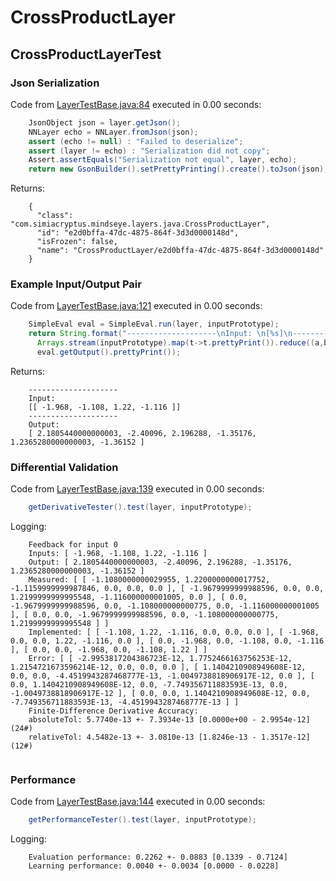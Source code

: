 # CrossProductLayer
## CrossProductLayerTest
### Json Serialization
Code from [LayerTestBase.java:84](../../../../../../../../MindsEye/src/test/java/com/simiacryptus/mindseye/layers/LayerTestBase.java#L84) executed in 0.00 seconds: 
```java
    JsonObject json = layer.getJson();
    NNLayer echo = NNLayer.fromJson(json);
    assert (echo != null) : "Failed to deserialize";
    assert (layer != echo) : "Serialization did not copy";
    Assert.assertEquals("Serialization not equal", layer, echo);
    return new GsonBuilder().setPrettyPrinting().create().toJson(json);
```

Returns: 

```
    {
      "class": "com.simiacryptus.mindseye.layers.java.CrossProductLayer",
      "id": "e2d0bffa-47dc-4875-864f-3d3d0000148d",
      "isFrozen": false,
      "name": "CrossProductLayer/e2d0bffa-47dc-4875-864f-3d3d0000148d"
    }
```



### Example Input/Output Pair
Code from [LayerTestBase.java:121](../../../../../../../../MindsEye/src/test/java/com/simiacryptus/mindseye/layers/LayerTestBase.java#L121) executed in 0.00 seconds: 
```java
    SimpleEval eval = SimpleEval.run(layer, inputPrototype);
    return String.format("--------------------\nInput: \n[%s]\n--------------------\nOutput: \n%s",
      Arrays.stream(inputPrototype).map(t->t.prettyPrint()).reduce((a,b)->a+",\n"+b).get(),
      eval.getOutput().prettyPrint());
```

Returns: 

```
    --------------------
    Input: 
    [[ -1.968, -1.108, 1.22, -1.116 ]]
    --------------------
    Output: 
    [ 2.1805440000000003, -2.40096, 2.196288, -1.35176, 1.2365280000000003, -1.36152 ]
```



### Differential Validation
Code from [LayerTestBase.java:139](../../../../../../../../MindsEye/src/test/java/com/simiacryptus/mindseye/layers/LayerTestBase.java#L139) executed in 0.00 seconds: 
```java
    getDerivativeTester().test(layer, inputPrototype);
```
Logging: 
```
    Feedback for input 0
    Inputs: [ -1.968, -1.108, 1.22, -1.116 ]
    Output: [ 2.1805440000000003, -2.40096, 2.196288, -1.35176, 1.2365280000000003, -1.36152 ]
    Measured: [ [ -1.1080000000029955, 1.2200000000017752, -1.1159999999987846, 0.0, 0.0, 0.0 ], [ -1.9679999999988596, 0.0, 0.0, 1.2199999999995548, -1.116000000001005, 0.0 ], [ 0.0, -1.9679999999988596, 0.0, -1.108000000000775, 0.0, -1.116000000001005 ], [ 0.0, 0.0, -1.9679999999988596, 0.0, -1.108000000000775, 1.2199999999995548 ] ]
    Implemented: [ [ -1.108, 1.22, -1.116, 0.0, 0.0, 0.0 ], [ -1.968, 0.0, 0.0, 1.22, -1.116, 0.0 ], [ 0.0, -1.968, 0.0, -1.108, 0.0, -1.116 ], [ 0.0, 0.0, -1.968, 0.0, -1.108, 1.22 ] ]
    Error: [ [ -2.9953817204386723E-12, 1.7752466163756253E-12, 1.2154721673596214E-12, 0.0, 0.0, 0.0 ], [ 1.1404210908949608E-12, 0.0, 0.0, -4.4519943287468777E-13, -1.0049738818906917E-12, 0.0 ], [ 0.0, 1.1404210908949608E-12, 0.0, -7.749356711883593E-13, 0.0, -1.0049738818906917E-12 ], [ 0.0, 0.0, 1.1404210908949608E-12, 0.0, -7.749356711883593E-13, -4.4519943287468777E-13 ] ]
    Finite-Difference Derivative Accuracy:
    absoluteTol: 5.7740e-13 +- 7.3934e-13 [0.0000e+00 - 2.9954e-12] (24#)
    relativeTol: 4.5482e-13 +- 3.0810e-13 [1.8246e-13 - 1.3517e-12] (12#)
    
```

### Performance
Code from [LayerTestBase.java:144](../../../../../../../../MindsEye/src/test/java/com/simiacryptus/mindseye/layers/LayerTestBase.java#L144) executed in 0.00 seconds: 
```java
    getPerformanceTester().test(layer, inputPrototype);
```
Logging: 
```
    Evaluation performance: 0.2262 +- 0.0883 [0.1339 - 0.7124]
    Learning performance: 0.0040 +- 0.0034 [0.0000 - 0.0228]
    
```

